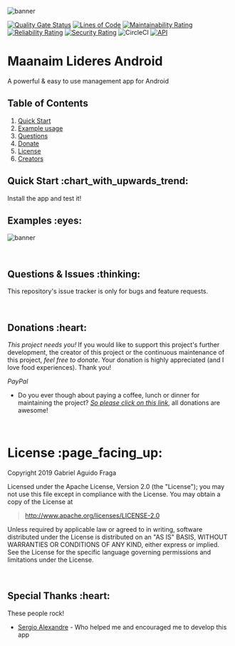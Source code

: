 ![banner](https://raw.github.com/kaapiel/Raw-content/master/Maanaim-Lideres-Android/banner.png)

[![Quality Gate Status](https://sonarcloud.io/api/project_badges/measure?project=kaapiel_Maanaim-lideres&metric=alert_status)](https://sonarcloud.io/dashboard?id=kaapiel_Maanaim-lideres)
[![Lines of Code](https://sonarcloud.io/api/project_badges/measure?project=kaapiel_Maanaim-lideres&metric=ncloc)](https://sonarcloud.io/dashboard?id=kaapiel_Maanaim-lideres)
[![Maintainability Rating](https://sonarcloud.io/api/project_badges/measure?project=kaapiel_Maanaim-lideres&metric=sqale_rating)](https://sonarcloud.io/dashboard?id=kaapiel_Maanaim-lideres)
[![Reliability Rating](https://sonarcloud.io/api/project_badges/measure?project=kaapiel_Maanaim-lideres&metric=reliability_rating)](https://sonarcloud.io/dashboard?id=kaapiel_Maanaim-lideres)
[![Security Rating](https://sonarcloud.io/api/project_badges/measure?project=kaapiel_Maanaim-lideres&metric=security_rating)](https://sonarcloud.io/dashboard?id=kaapiel_Maanaim-lideres)
![CircleCI](https://img.shields.io/circleci/build/github/kaapiel/Maanaim-Lideres-Android/master)
[![API](https://img.shields.io/badge/API-26%2B-green.svg?style=flat)](https://android-arsenal.com/api?level=26)

# Maanaim Lideres Android
A powerful & easy to use management app for Android

## Table of Contents
1. [Quick Start](#quick-start)
1. [Example usage](#examples)
1. [Questions](#report)
1. [Donate](#donate)
1. [License](#licence)
1. [Creators](#creators)

<h2 id="quick-start">Quick Start :chart_with_upwards_trend:</h2>
Install the app and test it!

<br/>

<h2 id="examples">Examples :eyes:</h2>

![banner](https://raw.github.com/kaapiel/Raw-content/master/Maanaim-Lideres-Android/example-1.png)

<br/>

<h2 id="report">Questions & Issues :thinking:</h2>

This repository's issue tracker is only for bugs and feature requests.  

<br/>

<h2 id="donate">Donations :heart:</h2>

*This project needs you!* If you would like to support this project's further development, the creator of this project or the continuous maintenance of this project, *feel free to donate*. Your donation is highly appreciated (and I love food experiences). Thank you!

*PayPal*

- Do you ever though about paying a coffee, lunch or dinner for maintaining the project? [*So please click on this link*](https://www.paypal.com/cgi-bin/webscr?cmd=_donations&business=gabriel_aguido@hotmail.com&lc=US&item_name=Donation+to+Wearever+You+Are+Android+Maintenance&no_note=0&cn=&currency_code=USD&bn=PP-DonationsBF:btn_donateCC_LG.gif:NonHosted), all donations are awesome!

<br/>

<h1 id="license">License :page_facing_up:</h1>

Copyright 2019 Gabriel Aguido Fraga

Licensed under the Apache License, Version 2.0 (the "License");
you may not use this file except in compliance with the License.
You may obtain a copy of the License at

> http://www.apache.org/licenses/LICENSE-2.0

Unless required by applicable law or agreed to in writing, software
distributed under the License is distributed on an "AS IS" BASIS,
WITHOUT WARRANTIES OR CONDITIONS OF ANY KIND, either express or implied.
See the License for the specific language governing permissions and
limitations under the License.

<br/>

<h2 id="creators">Special Thanks :heart:</h2>

These people rock!

- [Sergio Alexandre](https://www.linkedin.com/in/sergio-alexandre-coelho-menezes-0070b1182) - Who helped me and encouraged me to develop this app
